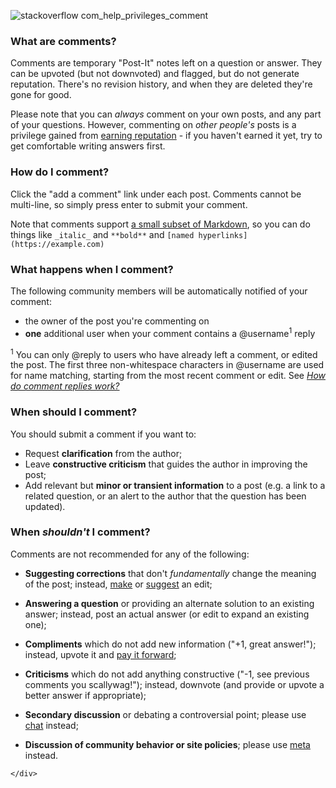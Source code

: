 ![stackoverflow com_help_privileges_comment](https://github.com/imvickykumar999/StatckOverFlow-Reputation/assets/50515418/810267ab-d8a6-4c1c-92d9-59ae4bab0e0a)

<div class="page-description s-prose js-post-body w100">
        <h3>What are comments?</h3>

<p>Comments are temporary "Post-It" notes left on a question or answer. They can be upvoted (but not downvoted) and flagged, but do not generate reputation. There's no revision history, and when they are deleted they're gone for good.</p>

<p>Please note that you can <em>always</em> comment on your own posts, and any part of your questions. However, commenting on <em>other people's</em> posts is a privilege gained from <a href="/help/whats-reputation">earning reputation</a> - if you haven't earned it yet, try to get comfortable writing answers first.</p>

<h3>How do I comment?</h3>

<p>Click the "add a comment" link under each post. Comments cannot be multi-line, so simply press enter to submit your comment.</p>

<p>Note that comments support <a href="/editing-help#comment-formatting">a small subset of Markdown</a>, so you can do things like <code>_italic_</code> and <code>**bold**</code> and <code>[named hyperlinks](https://example.com)</code></p>

<h3>What happens when I comment?</h3>

<p>The following community members will be automatically notified of your comment:</p>

<ul>
<li>the owner of the post you're commenting on</li>
<li><strong>one</strong> additional user when your comment contains a @username<sup>1</sup> reply</li>
</ul>

<p><sup>1</sup> You can only @reply to users who have already left a comment, or edited the post. The first three non-whitespace characters in @username are used for name matching, starting from the most recent comment or edit.  See <em><a href="https://meta.stackexchange.com/q/43019">How do comment replies work?</a></em></p>

<h3>When should I comment?</h3>

<p>You should submit a comment if you want to:</p>

<ul>
<li>Request <strong>clarification</strong> from the author;</li>
<li>Leave <strong>constructive criticism</strong> that guides the author in improving the post;</li>
<li>Add relevant but <strong>minor or transient information</strong> to a post (e.g. a link to a related question, or an alert to the author that the question has been updated).</li>
</ul>

<h3>When <em>shouldn't</em> I comment?</h3>

<p>Comments are not recommended for any of the following:</p>

<ul>
<li><p><strong>Suggesting corrections</strong> that don't <em>fundamentally</em> change the meaning of the post; instead, <a href="/help/editing">make</a> or <a href="https://meta.stackexchange.com/questions/76251/how-do-suggested-edits-work">suggest</a> an edit;</p></li>
<li><p><strong>Answering a question</strong> or providing an alternate solution to an existing answer; instead, post an actual answer (or edit to expand an existing one);</p></li>
<li><p><strong>Compliments</strong> which do not add new information ("+1, great answer!"); instead, upvote it and <a href="/questions/how-to-answer">pay it forward</a>;</p></li>
<li><p><strong>Criticisms</strong> which do not add anything constructive ("-1, see previous comments you scallywag!"); instead, downvote (and provide or upvote a better answer if appropriate);</p></li>
<li><p><strong>Secondary discussion</strong> or debating a controversial point; please use <a href="https://chat.stackoverflow.com/" rel="nofollow noreferrer">chat</a> instead;</p></li>
<li><p><strong>Discussion of community behavior or site policies</strong>; please use <a href="https://meta.stackoverflow.com" rel="nofollow noreferrer">meta</a> instead.</p></li>
</ul>

    </div>
